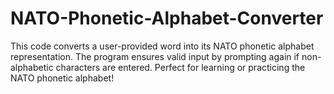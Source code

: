 # NATO-Phonetic-Alphabet-Converter
This code converts a user-provided word into its NATO phonetic alphabet representation. The program ensures valid input by prompting again if non-alphabetic characters are entered. Perfect for learning or practicing the NATO phonetic alphabet!
